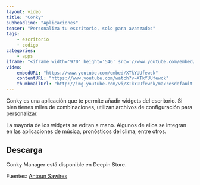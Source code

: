 ```yaml
---
layout: video
title: "Conky"
subheadline: "Aplicaciones"
teaser: "Personaliza tu escritorio, solo para avanzados"
tags:
    - escritorio
    - codigo
categories:
    - apps
iframe: "<iframe width='970' height='546' src='//www.youtube.com/embed/XTkYUUfewck' frameborder='0' allowfullscreen></iframe>"
video:
    embedURL: "https://www.youtube.com/embed/XTkYUUfewck"
    contentURL: "https://www.youtube.com/watch?v=XTkYUUfewck"
    thumbnailUrl: "http://img.youtube.com/vi/XTkYUUfewck/maxresdefault.jpg"
---
```

<!--more-->

Conky es una aplicación que te permite añadir widgets del escritorio. Si bien tienes miles de combinaciones, utilizan archivos de configuración para personalizar.

La mayoría de los widgets se editan a mano. Algunos de ellos se integran en las aplicaciones de música, pronósticos del clima, entre otros.

## Descarga

Conky Manager está disponible en Deepin Store.

Fuentes: [Antoun Sawires](https://www.youtube.com/channel/UC4idXvzcHD9t_wddzAEOKxQ)
